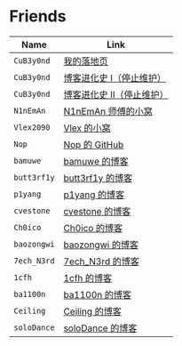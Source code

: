 # Friends

| Name        | Link                                                                                                                                  |
| ----------- | ------------------------------------------------------------------------------------------------------------------------------------- |
| `CuB3y0nd`  | <a target='_blank' rel='noopener noreferrer' href='https://cubeyond.net'>我的落地页</a>                                               |
| `CuB3y0nd`  | <a target='_blank' rel='noopener noreferrer' href='https://tailwind-nextjs-starter-blog-ruby.vercel.app'>博客进化史 I（停止维护）</a> |
| `CuB3y0nd`  | <a target='_blank' rel='noopener noreferrer' href='https://astro-theme-typography-blog.vercel.app/'>博客进化史 II（停止维护）</a>     |
| `N1nEmAn`   | <a target='_blank' rel='noopener noreferrer' href='https://www.cnblogs.com/9man'>N1nEmAn 师傅的小窝</a>                               |
| `Vlex2090`  | <a target='_blank' rel='noopener noreferrer' href='https://www.vernonwu.com/'>Vlex 的小窝</a>                                         |
| `Nop`       | <a target='_blank' rel='noopener noreferrer' href='https://github.com/Nop3z'>Nop 的 GitHub</a>                                        |
| `bamuwe`    | <a target='_blank' rel='noopener noreferrer' href='https://bamuwe.xyz/'>bamuwe 的博客</a>                                             |
| `butt3rf1y` | <a target='_blank' rel='noopener noreferrer' href='https://buutt3rf1y.github.io/'>butt3rf1y 的博客</a>                                |
| `p1yang`    | <a target='_blank' rel='noopener noreferrer' href='https://p1yang.github.io/'>p1yang 的博客</a>                                       |
| `cvestone`  | <a target='_blank' rel='noopener noreferrer' href='https://www.su-cvestone.cn/'>cvestone 的博客</a>                                   |
| `Ch0ico`    | <a target='_blank' rel='noopener noreferrer' href='https://ch0ico.fun/'>Ch0ico 的博客</a>                                             |
| `baozongwi` | <a target='_blank' rel='noopener noreferrer' href='https://baozongwi.xyz/'>baozongwi 的博客</a>                                       |
| `7ech_N3rd` | <a target='_blank' rel='noopener noreferrer' href='https://www.7ntsec.cn/'>7ech_N3rd 的博客</a>                                       |
| `1cfh`      | <a target='_blank' rel='noopener noreferrer' href='https://1cfh.fun/'>1cfh 的博客</a>                                                 |
| `ba1100n`   | <a target='_blank' rel='noopener noreferrer' href='https://ba1100n.tech/'>ba1100n 的博客</a>                                          |
| `Ceiling`   | <a target='_blank' rel='noopener noreferrer' href='https://bloguan.top/'>Ceiling 的博客</a>                                           |
| `soloDance` | <a target='_blank' rel='noopener noreferrer' href='https://w2solodance.com/'>soloDance 的博客</a>                                     |
